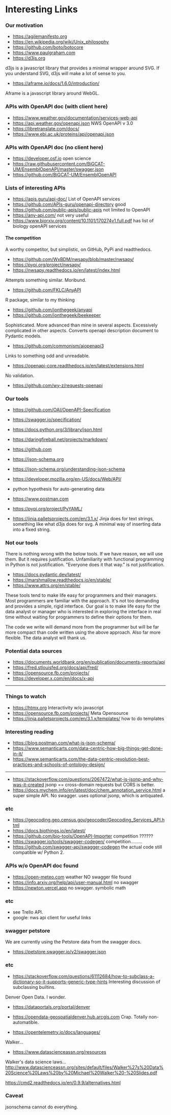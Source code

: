 # Interesting Links


### Our motivation

- https://agilemanifesto.org
- https://en.wikipedia.org/wiki/Unix_philosophy
- https://github.com/boto/botocore
- https://www.paulgraham.com
- https://d3js.org

d3js is a javascript library that provides a minimal wrapper around SVG.  If you
understand SVG, d3js will make a lot of sense to you.

- https://aframe.io/docs/1.6.0/introduction/

Aframe is a javascript library around WebGL.


### APIs with OpenAPI doc  (with client here)

- https://www.weather.gov/documentation/services-web-api
- https://api.weather.gov/openapi.json NWS   OpenAPI v 3.0
- https://libretranslate.com/docs/
- https://www.ebi.ac.uk/proteins/api/openapi.json

### APIs with OpenAPI doc  (no client here)

- https://developer.osf.io  open science
- https://raw.githubusercontent.com/BiGCAT-UM/EnsemblOpenAPI/master/swagger.json
- https://github.com/BiGCAT-UM/EnsemblOpenAPI

### Lists of interesting APIs

- https://apis.guru/api-doc/    List of OpenAPI services
- https://github.com/APIs-guru/openapi-directory   good
- https://github.com/public-apis/public-apis   not limited to OpenAPI
- https://any-api.com/      not very useful
- https://www.biorxiv.org/content/10.1101/170274v1.full.pdf
    has list of biology openAPI services

#### The competition

A worthy competitor, but simplistic,  on GitHub, PyPi and readthedocs.
- https://github.com/WxBDM/nwsapy/blob/master/nwsapy/
- https://pypi.org/project/nwsapy/
- https://nwsapy.readthedocs.io/en/latest/index.html

Attempts something similar.  Moribund.
- https://github.com/FKLC/AnyAPI

R package, similar to my thinking
- https://github.com/jonthegeek/anyapi
- https://github.com/jonthegeek/beekeeper

Sophisticated.  More advanced than mine in several aspects.
Excessively complicated in other aspects.
Converts openapi description document to Pydantic models.
- https://github.com/commonism/aiopenapi3


Links to something odd and unreadable.
- https://openapi-core.readthedocs.io/en/latest/extensions.html

No validation.
- https://github.com/wy-z/requests-openapi


### Our tools

- https://github.com/OAI/OpenAPI-Specification
- https://swagger.io/specification/
- https://docs.python.org/3/library/json.html
- https://daringfireball.net/projects/markdown/
- https://github.com
- https://json-schema.org
- https://json-schema.org/understanding-json-schema
- https://developer.mozilla.org/en-US/docs/Web/API/
- python hypothesis for auto-generating data

- https://www.postman.com
- https://pypi.org/project/PyYAML/
- https://jinja.palletsprojects.com/en/3.1.x/
Jinja does for text strings, something like what d3js does for svg.  A minimal
way of inserting data into a fixed string.

### Not our tools

There is nothing wrong with the below tools.  If we have reason, we will use
them.  But it requires justification.  Unfamiliarity with functional programming
in Python is not justification.  "Everyone does it that way." is not
justification.

- https://docs.pydantic.dev/latest/
- https://marshmallow.readthedocs.io/en/stable/
- https://www.attrs.org/en/stable/

These tools tend to make life easy for programmers and their managers.  Most
programmers are familiar with the approach.  It's not too demanding and provides
a simple, rigid interface.  Our goal is to make life easy for the data analyst
or manager who is interested in exploring the interface in real time without
waiting for programmers to define their options for them.

The code we write will demand more from the programmer but will be far more
compact than code written using the above approach.  Also far more flexible.
The data analyst will thank us.


### Potential data sources

- https://documents.worldbank.org/en/publication/documents-reports/api
- https://fred.stlouisfed.org/docs/api/fred/
- https://opensource.fb.com/projects/
- https://developer.x.com/en/docs/x-api

-----------

### Things to watch

- https://htmx.org  Interactivity w/o javascript
- https://opensource.fb.com/projects/ Meta Opensource
- https://jinja.palletsprojects.com/en/3.1.x/templates/
   how to do templates

### Interesting reading

- https://blog.postman.com/what-is-json-schema/
- https://www.semanticarts.com/data-centric-how-big-things-get-done-in-it/
- https://www.semanticarts.com/the-data-centric-revolution-best-practices-and-schools-of-ontology-design/

----------------

- https://stackoverflow.com/questions/2067472/what-is-jsonp-and-why-was-it-created
  jsonp == cross-domain requests
  but CORS is better.
- https://docs.mychem.info/en/latest/doc/chem_annotation_service.html
  a super simple API.  No swagger.
  uses optional jsonp, which is antiquated.


### etc

- https://geocoding.geo.census.gov/geocoder/Geocoding_Services_API.html
- https://docs.biothings.io/en/latest/
- https://github.com/bio-tools/OpenAPI-Importer     competition ??????
- https://swagger.io/tools/swagger-codegen/  competition.........
- https://github.com/swagger-api/swagger-codegen  the actual code
  still compatible w/ Python 2.


### APIs w/o OpenAPI doc found

- https://open-meteo.com  weather    NO swagger file found
- https://info.arxiv.org/help/api/user-manual.html  no swagger
- https://newton.vercel.app   no swagger.   symbolic math

### etc

- see Trello API.
- google:  nws api client       for useful links


### swagger petstore

We are currently using the Petstore data from the swagger docs.

- https://petstore.swagger.io/v2/swagger.json

### etc

- https://stackoverflow.com/questions/61112684/how-to-subclass-a-dictionary-so-it-supports-generic-type-hints
  Interesting discussion of subclassing builtins.

Denver Open Data.   I wonder.
- https://dataportals.org/portal/denver
- https://opendata-geospatialdenver.hub.arcgis.com
Crap.  Totally non-automatible.

- https://opentelemetry.io/docs/languages/

Walker...
- https://www.datascienceassn.org/resources

Walker's data science laws...
http://www.datascienceassn.org/sites/default/files/Walker%27s%20Data%20Science%20Laws%20by%20Michael%20Walker%20-%20Slides.pdf


https://cmd2.readthedocs.io/en/0.9.9/alternatives.html

### Caveat

jsonschema cannot do everything.


